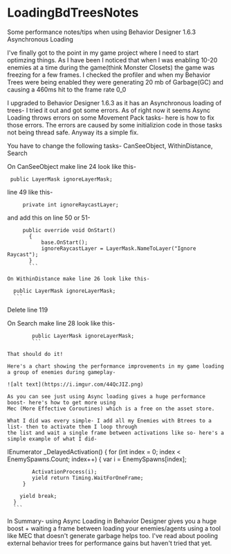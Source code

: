 # LoadingBdTreesNotes
Some performance notes/tips when using Behavior Designer 1.6.3 Asynchronous Loading

I've finally got to the point in my game project where I need to start optimzing things. As I have been
I noticed that when I was enabling 10-20 enemies at a time during the game(think Monster Closets) the game 
was freezing for a few frames. I checked the profiler and when my Behavior Trees were being enabled they
were generating 20 mb of Garbage(GC) and causing a 460ms hit to the frame rate 0_0

I upgraded to Behavior Designer 1.6.3 as it has an Asynchronous loading of trees- I tried it out and got
some errors. As of right now it seems Async Loading throws errors on some Movement Pack tasks- here is how 
to fix those errors. The errors are caused by some initializion code in those tasks not being thread safe.
Anyway its a simple fix.

You have to change the following tasks- CanSeeObject, WithinDistance, Search

On CanSeeObject make line 24 look like this-

```
 public LayerMask ignoreLayerMask;
```
 
 line 49 like this-
 
 ```
      private int ignoreRaycastLayer;
 ```
 
 and add this on line 50 or 51-
 
 ```
      public override void OnStart()
        {
            base.OnStart();
            ignoreRaycastLayer = LayerMask.NameToLayer("Ignore Raycast");
        }
        ```

On WithinDistance make line 26 look like this-

```
      public LayerMask ignoreLayerMask;
      ```

Delete line 119

On Search make line 28 look like this-

```
        public LayerMask ignoreLayerMask;
        ```
        
That should do it!

Here's a chart showing the performance improvements in my game loading a group of enemies during gameplay-

![alt text](https://i.imgur.com/44QcJIZ.png)

As you can see just using Async loading gives a huge performance boost- here's how to get more using 
Mec (More Effective Coroutines) which is a free on the asset store.

What I did was every simple- I add all my Enemies with Btrees to a list- then to activate them I loop through
the list and wait a single frame between activations like so- here's a simple example of what I did-

```
 IEnumerator<float> _DelayedActivation()
    {
        for (int index = 0; index < EnemySpawns.Count; index++)
        {
            var i = EnemySpawns[index];

            ActivationProcess(i);
            yield return Timing.WaitForOneFrame;           
         }

        yield break;
      }
      ```
      
In Summary- using Async Loading in Behavior Designer gives you a huge boost + waiting a frame between loading your enemies/agents using a tool like MEC that doesn't generate garbage helps too. I've read about pooling external behavior trees for performance gains but haven't tried that yet.

